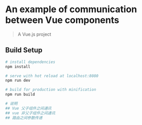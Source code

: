 # An example of communication between Vue components

> A Vue.js project

## Build Setup

``` bash
# install dependencies
npm install

# serve with hot reload at localhost:8080
npm run dev

# build for production with minification
npm run build

# 说明
## Vue 父子组件之间通讯
## vue 非父子组件之间通讯
## 路由之间参数传递
```
